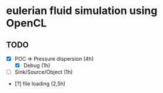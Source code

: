 # eulerian fluid simulation using OpenCL

## TODO
- [x] POC => Pressure dispersion (4h)
   - [x] Debug (1h)
- [ ] Sink/Source/Object (1h)
- [?] file loading (2,5h)

